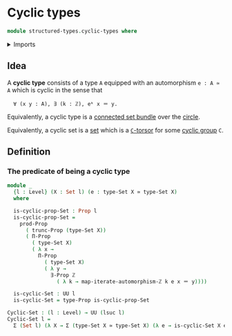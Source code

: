 # Cyclic types

```agda
module structured-types.cyclic-types where
```

<details><summary>Imports</summary>

```agda
open import elementary-number-theory.integers

open import foundation.automorphisms
open import foundation.cartesian-product-types
open import foundation.dependent-pair-types
open import foundation.equivalences
open import foundation.existential-quantification
open import foundation.identity-types
open import foundation.iterating-automorphisms
open import foundation.propositional-truncations
open import foundation.propositions
open import foundation.sets
open import foundation.universe-levels
```

</details>

## Idea

A **cyclic type** consists of a type `A` equipped with an automorphism
`e : A ≃ A` which is cyclic in the sense that

```text
  ∀ (x y : A), ∃ (k : ℤ), eᵏ x ＝ y.
```

Equivalently, a cyclic type is a
[connected set bundle](synthetic-homotopy-theory.connected-set-bundles-circle.md)
over the [circle](synthetic-homotopy-theory.circle.md).

Equivalently, a cyclic set is a [set](foundation-core.sets.md) which is a [`C`-torsor](group-theory.torsors.md) for some [cyclic group](group-theory.cyclic-groups.md)
`C`.

## Definition

### The predicate of being a cyclic type

```agda
module _
  {l : Level} (X : Set l) (e : type-Set X ≃ type-Set X)
  where

  is-cyclic-prop-Set : Prop l
  is-cyclic-prop-Set =
    prod-Prop
      ( trunc-Prop (type-Set X))
      ( Π-Prop
        ( type-Set X)
        ( λ x →
          Π-Prop
            ( type-Set X)
            ( λ y →
              ∃-Prop ℤ
                ( λ k → map-iterate-automorphism-ℤ k e x ＝ y))))

  is-cyclic-Set : UU l
  is-cyclic-Set = type-Prop is-cyclic-prop-Set

Cyclic-Set : (l : Level) → UU (lsuc l)
Cyclic-Set l =
  Σ (Set l) (λ X → Σ (type-Set X ≃ type-Set X) (λ e → is-cyclic-Set X e))
```
